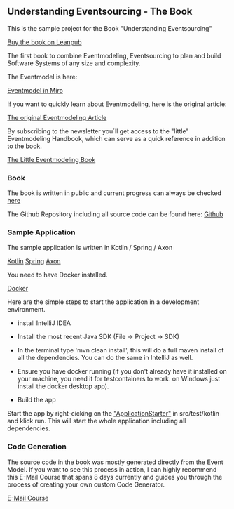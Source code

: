 ## Understanding Eventsourcing - The Book

This is the sample project for the Book "Understanding Eventsourcing"

[Buy the book on Leanpub](https://leanpub.com/eventmodeling-and-eventsourcing)

The first book to combine Eventmodeling, Eventsourcing to plan and build Software Systems of any size and complexity.

The Eventmodel is here:

[Eventmodel in Miro](https://miro.com/app/board/uXjVKvTN_NQ=/)

If you want to quickly learn about Eventmodeling, here is the original article:

[The original Eventmodeling Article](https://eventmodeling.org/posts/what-is-event-modeling/)

By subscribing to the newsletter you´ll get access to the "little" Eventmodeling Handbook, which can serve as a quick reference in addition to the book.

[The Little Eventmodeling Book](https://newsletter.nebulit.de/)

### Book

The book is written in public and current progress can always be checked [here](https://eventmodelers.de/das-eventsourcing-buch)

The Github Repository including all source code can be found here:
[Github](https://github.com/dilgerma/eventsourcing-book)

### Sample Application

The sample application is written in Kotlin / Spring / Axon

[Kotlin](https://kotlinlang.org/)
[Spring](https://spring.io/projects/spring-framework)
[Axon](https://www.axoniq.io/products/axon-framework)

You need to have Docker installed.

[Docker](https://www.docker.com/)

Here are the simple steps to start the application in a development environment.

- install IntelliJ IDEA

- Install the most recent Java SDK (File -> Project -> SDK)

- In the terminal type 'mvn clean install', this will do a full maven install of all the dependencies. You can do the same in IntelliJ as well.

- Ensure you have docker running (if you don't already have it installed on your machine, you need it for testcontainers to work. on Windows just install the docker desktop app).

- Build the app

Start the app by right-cicking on the ["ApplicationStarter"](https://github.com/dilgerma/eventsourcing-book/blob/main/src/test/kotlin/de/eventsourcingbook/cart/ApplicationStarter.kt) in src/test/kotlin and klick run.
This will start the whole application including all dependencies.

### Code Generation

The source code in the book was mostly generated directly from the Event Model. If you want to see this process in action, I can highly 
recommend this E-Mail Course that spans 8 days currently and guides you through the process of creating your own custom Code Generator.

[E-Mail Course](https://newsletter.nebulit.de/generator)
